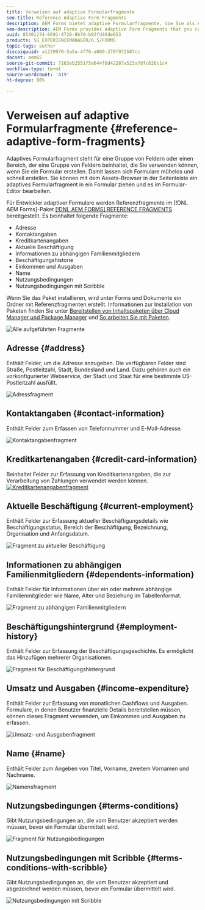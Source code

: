 ```yaml
---
title: Verweisen auf adaptive Formularfragmente
seo-title: Reference Adaptive Form Fragments
description: AEM Forms bietet adaptive Formularfragmente, die Sie als Assets verwenden können, um ein Formular schnell zu erstellen.
seo-description: AEM Forms provides Adaptive Form Fragments that you can use as assets to create a form quickly.
uuid: 85401274-6691-4726-8b70-b93fd46de053
products: SG_EXPERIENCEMANAGER/6.5/FORMS
topic-tags: author
discoiquuid: a1229970-5a5a-4f76-a880-278f972587cc
docset: aem65
source-git-commit: 7163eb2551f5e644f6d42287a523a7dfc626c1c4
workflow-type: tm+mt
source-wordcount: '419'
ht-degree: 90%

---
```



# Verweisen auf adaptive Formularfragmente {#reference-adaptive-form-fragments}

Adaptives Formularfragment steht für eine Gruppe von Feldern oder einen Bereich, der eine Gruppe von Feldern beinhaltet, die Sie verwenden können, wenn Sie ein Formular erstellen. Damit lassen sich Formulare mühelos und schnell erstellen. Sie können mit dem Assets-Browser in der Seitenleiste ein adaptives Formularfragment in ein Formular ziehen und es im Formular-Editor bearbeiten.

Für Entwickler adaptiver Formulare werden Referenzfragmente im [!DNL AEM Forms]-Paket [[!DNL AEM FORMS] REFERENCE FRAGMENTS](https://www.adobeaemcloud.com/content/marketplace/marketplaceProxy.html?packagePath=/content/companies/public/adobe/packages/cq630/fd/AEM-FORMS-6.3-REFERENCE-FRAGMENTS) bereitgestellt. Es beinhaltet folgende Fragmente:

* Adresse
* Kontaktangaben
* Kreditkartenangaben
* Aktuelle Beschäftigung
* Informationen zu abhängigen Familienmitgliedern
* Beschäftigungshistorie
* Einkommen und Ausgaben
* Name
* Nutzungsbedingungen
* Nutzungsbedingungen mit Scribble

Wenn Sie das Paket installieren, wird unter Forms und Dokumente ein Ordner mit Referenzfragmenten erstellt. Informationen zur Installation von Paketen finden Sie unter [Bereitstellen von Inhaltspaketen über Cloud Manager und Package Manager](https://experienceleague.adobe.com/docs/experience-manager-cloud-service/implementing/deploying/overview.html?lang=de#deploying-content-packages-via-cloud-manager-and-package-manager) und [So arbeiten Sie mit Paketen](https://experienceleague.adobe.com/docs/experience-manager-65/administering/contentmanagement/package-manager.html?lang=de).

![Alle aufgeführten Fragmente](assets/ootb-frags.png)

## Adresse {#address}

Enthält Felder, um die Adresse anzugeben. Die verfügbaren Felder sind Straße, Postleitzahl, Stadt, Bundesland und Land. Dazu gehören auch ein vorkonfigurierter Webservice, der Stadt und Staat für eine bestimmte US-Postleitzahl ausfüllt.

![Adressfragment](assets/address.png)

<!--[Click to enlarge

](assets/address-1.png)-->

## Kontaktangaben {#contact-information}

Enthält Felder zum Erfassen von Telefonnummer und E-Mail-Adresse.

![Kontaktangabenfragment](assets/contact-info.png)

<!--[Click to enlarge

](assets/contact-info-1.png)-->

## Kreditkartenangaben {#credit-card-information}

Beinhaltet Felder zur Erfassung von Kreditkartenangaben, die zur Verarbeitung von Zahlungen verwendet werden können.
[ ![Kreditkartenangabenfragment](assets/cc-info.png)](assets/cc-info-1.png)

## Aktuelle Beschäftigung {#current-employment}

Enthält Felder zur Erfassung aktueller Beschäftigungsdetails wie Beschäftigungsstatus, Bereich der Beschäftigung, Bezeichnung, Organisation und Anfangsdatum.

![Fragment zu aktueller Beschäftigung](assets/current-emp.png)

<!--[Click to enlarge

](assets/current-emp-1.png)-->

## Informationen zu abhängigen Familienmitgliedern {#dependents-information}

Enthält Felder für Informationen über ein oder mehrere abhängige Familienmitglieder wie Name, Alter und Beziehung im Tabellenformat.

![Fragment zu abhängigen Familienmitgliedern](assets/dependents-info.png)

<!--[Click to enlarge

](assets/dependents-info-1.png)-->

## Beschäftigungshintergrund {#employment-history}

Enthält Felder zur Erfassung der Beschäftigungsgeschichte. Es ermöglicht das Hinzufügen mehrerer Organisationen.

![Fragment für Beschäftigungshintergrund](assets/emp-history.png)

<!--[Click to enlarge

](assets/emp-history-1.png)-->

## Umsatz und Ausgaben {#income-expenditure}

Enthält Felder zur Erfassung von monatlichen Cashflows und Ausgaben. Formulare, in denen Benutzer finanzielle Details bereitstellen müssen, können dieses Fragment verwenden, um Einkommen und Ausgaben zu erfassen.

![Umsatz- und Ausgabenfragment](assets/income.png)

<!--[Click to enlarge

](assets/income-1.png)-->

## Name {#name}

Enthält Felder zum Angeben von Titel, Vorname, zweitem Vornamen und Nachname.

![Namensfragment](assets/name.png)

<!--[Click to enlarge

](assets/name-1.png)-->

## Nutzungsbedingungen {#terms-conditions}

Gibt Nutzungsbedingungen an, die vom Benutzer akzeptiert werden müssen, bevor ein Formular übermittelt wird.

![Fragment für Nutzungsbedingungen](assets/tnc.png)

<!--[Click to enlarge

](assets/tnc-1.png)-->

## Nutzungsbedingungen mit Scribble {#terms-conditions-with-scribble}

Gibt Nutzungsbedingungen an, die vom Benutzer akzeptiert und abgezeichnet werden müssen, bevor ein Formular übermittelt wird.

![Nutzungsbedingungen mit Scribble](assets/tnc-scribble.png)

<!--[Click to enlarge

](assets/tnc-scribble-1.png)-->
